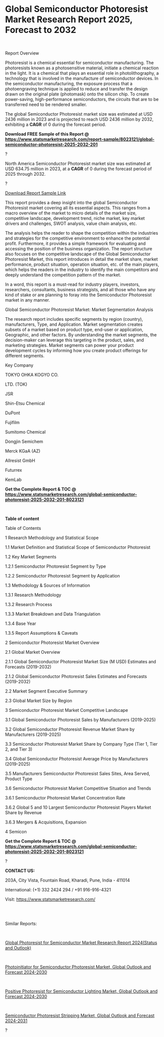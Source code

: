 <h1>Global Semiconductor Photoresist Market Research Report 2025, Forecast to 2032</h1><br/><p>Report Overview</p>
 
 
 
 <p>Photoresist is a chemical essential for semiconductor manufacturing. The photoresists known as a photosensitive material, initiate a chemical reaction in the light. It is a chemical that plays an essential role in photolithography, a technology that is involved in the manufacture of semiconductor devices. In the semiconductor manufacturing, the exposure process that a photoengraving technique is applied to reduce and transfer the design drawn on the original plate (photomask) onto the silicon chip. To create power-saving, high-performance semiconductors, the circuits that are to be transferred need to be rendered smaller.</p>
 
 
 
 <p>The global Semiconductor Photoresist market size was estimated at USD 2436 million in 2023 and is projected to reach USD 2436 million by 2032, exhibiting a <strong>CAGR</strong> of 0 during the forecast period.</p>
 
 
 
 <div><b>Download FREE Sample of this Report @ <a href="https://www.statsmarketresearch.com/download-free-sample/8023121/global-semiconductor-photoresist-2025-2032-201">https://www.statsmarketresearch.com/report-sample/8023121/global-semiconductor-photoresist-2025-2032-201</a></b></div>
 
 
 
 <p>? </p>
 
 
 
 <p>North America Semiconductor Photoresist market size was estimated at USD 634.75 million in 2023, at a <strong>CAGR</strong> of 0 during the forecast period of 2025 through 2032.</p>
 
 
 
 <p>? </p>
 
 
 
 <p><a href="https://www.statsmarketresearch.com/download-free-sample/8023121/global-semiconductor-photoresist-2025-2032-201">Download Report Sample Link</a></p>
 
 
 
 <p>This report provides a deep insight into the global Semiconductor Photoresist market covering all its essential aspects. This ranges from a macro overview of the market to micro details of the market size, competitive landscape, development trend, niche market, key market drivers and challenges, SWOT analysis, value chain analysis, etc.</p>
 
 
 
 <p>The analysis helps the reader to shape the competition within the industries and strategies for the competitive environment to enhance the potential profit. Furthermore, it provides a simple framework for evaluating and accessing the position of the business organization. The report structure also focuses on the competitive landscape of the Global Semiconductor Photoresist Market, this report introduces in detail the market share, market performance, product situation, operation situation, etc. of the main players, which helps the readers in the industry to identify the main competitors and deeply understand the competition pattern of the market.</p>
 
 
 
 <p>In a word, this report is a must-read for industry players, investors, researchers, consultants, business strategists, and all those who have any kind of stake or are planning to foray into the Semiconductor Photoresist market in any manner.</p>
 
 
 
 <p>Global Semiconductor Photoresist Market: Market Segmentation Analysis</p>
 
 
 
 <p>The research report includes specific segments by region (country), manufacturers, Type, and Application. Market segmentation creates subsets of a market based on product type, end-user or application, Geographic, and other factors. By understanding the market segments, the decision-maker can leverage this targeting in the product, sales, and marketing strategies. Market segments can power your product development cycles by informing how you create product offerings for different segments.</p>
 
 
 
 <p>Key Company</p>
 
 
 
 <p>TOKYO OHKA KOGYO CO.</p>
 
 
 
 <p>LTD. (TOK)</p>
 
 
 
 <p>JSR</p>
 
 
 
 <p>Shin-Etsu Chemical</p>
 
 
 
 <p>DuPont</p>
 
 
 
 <p>Fujifilm</p>
 
 
 
 <p>Sumitomo Chemical</p>
 
 
 
 <p>Dongjin Semichem</p>
 
 
 
 <p>Merck KGaA (AZ)</p>
 
 
 
 <p>Allresist GmbH</p>
 
 
 
 <p>Futurrex</p>
 
 
 
 <p>KemLab</p>
 
 
 
 <div><b>Get the Complete Report & TOC @ <a href="https://www.statsmarketresearch.com/global-semiconductor-photoresist-2025-2032-201-8023121">https://www.statsmarketresearch.com/global-semiconductor-photoresist-2025-2032-201-8023121</a></b></div>
 
 
 
 <p><br />
 
 <b>Table of content</b></p>
 
 
 
 <p>Table of Contents<br />
 
 1 Research Methodology and Statistical Scope<br />
 
 1.1 Market Definition and Statistical Scope of Semiconductor Photoresist<br />
 
 1.2 Key Market Segments<br />
 
 1.2.1 Semiconductor Photoresist Segment by Type<br />
 
 1.2.2 Semiconductor Photoresist Segment by Application<br />
 
 1.3 Methodology & Sources of Information<br />
 
 1.3.1 Research Methodology<br />
 
 1.3.2 Research Process<br />
 
 1.3.3 Market Breakdown and Data Triangulation<br />
 
 1.3.4 Base Year<br />
 
 1.3.5 Report Assumptions & Caveats<br />
 
 2 Semiconductor Photoresist Market Overview<br />
 
 2.1 Global Market Overview<br />
 
 2.1.1 Global Semiconductor Photoresist Market Size (M USD) Estimates and Forecasts (2019-2032)<br />
 
 2.1.2 Global Semiconductor Photoresist Sales Estimates and Forecasts (2019-2032)<br />
 
 2.2 Market Segment Executive Summary<br />
 
 2.3 Global Market Size by Region<br />
 
 3 Semiconductor Photoresist Market Competitive Landscape<br />
 
 3.1 Global Semiconductor Photoresist Sales by Manufacturers (2019-2025)<br />
 
 3.2 Global Semiconductor Photoresist Revenue Market Share by Manufacturers (2019-2025)<br />
 
 3.3 Semiconductor Photoresist Market Share by Company Type (Tier 1, Tier 2, and Tier 3)<br />
 
 3.4 Global Semiconductor Photoresist Average Price by Manufacturers (2019-2025)<br />
 
 3.5 Manufacturers Semiconductor Photoresist Sales Sites, Area Served, Product Type<br />
 
 3.6 Semiconductor Photoresist Market Competitive Situation and Trends<br />
 
 3.6.1 Semiconductor Photoresist Market Concentration Rate<br />
 
 3.6.2 Global 5 and 10 Largest Semiconductor Photoresist Players Market Share by Revenue<br />
 
 3.6.3 Mergers & Acquisitions, Expansion<br />
 
 4 Semicon</p>
 
 
 
 <div><b>Get the Complete Report & TOC @ <a href="https://www.statsmarketresearch.com/global-semiconductor-photoresist-2025-2032-201-8023121">https://www.statsmarketresearch.com/global-semiconductor-photoresist-2025-2032-201-8023121</a></b></div>
 
 
 
 <p>? </p>
 
 
 
 <p><b>CONTACT US:</b><br />
 
 203A, City Vista, Fountain Road, Kharadi, Pune, India - 411014<br />
 
 International: (+1) 332 2424 294 / +91 916-916-4321<br />
 
 Visit: <a href="https://www.statsmarketresearch.com/">https://www.statsmarketresearch.com/</a><br />
 
 <br />
 
 <br />
 
 Similar Reports:<br />
 
 <br />
 
 <a href="https://www.statsmarketresearch.com/global-photoresist-for-semiconductor-2024-443-7995540">Global Photoresist for Semiconductor Market Research Report 2024(Status and Outlook)</a><br />
 
 <br />
 
 <a href="https://www.statsmarketresearch.com/global-photoinitiator-for-semiconductor-photoresist-forecast-2024-2030-383-7970287">Photoinitiator for Semiconductor Photoresist Market, Global Outlook and Forecast 2024-2030</a><br />
 
 <br />
 
 <a href="https://www.statsmarketresearch.com/global-positive-photoresist-for-semiconductor-lighting-forecast-2024-2030-767-7963811">Positive Photoresist for Semiconductor Lighting Market, Global Outlook and Forecast 2024-2030</a><br />
 
 <br />
 
 <a href="https://www.statsmarketresearch.com/global-semiconductor-photoresist-stripping-forecast-2024-2031-201-7874759">Semiconductor Photoresist Stripping Market, Global Outlook and Forecast 2024-2031</a><br />
 
 ? </p>